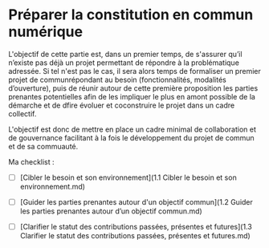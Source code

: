 # Préparer la constitution en commun numérique

L'objectif de cette partie est, dans un premier temps, de s'assurer qu’il n’existe pas déjà un projet permettant de répondre à la problématique adressée. Si tel n'est pas le cas, il sera alors temps de formaliser un premier projet de communrépondant au besoin (fonctionnalités, modalités d’ouverture), puis de réunir autour de cette première proposition les parties prenantes potentielles afin de les impliquer le plus en amont possible de la démarche et de dfire évoluer et coconstruire le projet dans un cadre collectif.

L'objectif est donc de mettre en place un cadre minimal de collaboration et de gouvernance facilitant à la fois le développement du projet de commun et de sa commuauté. 

Ma checklist :

* [ ] [Cibler le besoin et son environnement](1.1 Cibler le besoin et son environnement.md)
* [ ] [Guider les parties prenantes autour d'un objectif commun](1.2 Guider les parties prenantes autour d’un objectif commun.md)
* [ ] [Clarifier le statut des contributions passées, présentes et futures](1.3 Clarifier le statut des contributions passées, présentes et futures.md)

